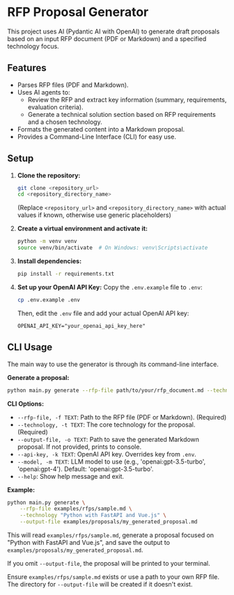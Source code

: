 # RFP Proposal Generator

This project uses AI (Pydantic AI with OpenAI) to generate draft proposals based on an input RFP document (PDF or Markdown) and a specified technology focus.

## Features

*   Parses RFP files (PDF and Markdown).
*   Uses AI agents to:
    *   Review the RFP and extract key information (summary, requirements, evaluation criteria).
    *   Generate a technical solution section based on RFP requirements and a chosen technology.
*   Formats the generated content into a Markdown proposal.
*   Provides a Command-Line Interface (CLI) for easy use.

## Setup

1.  **Clone the repository:**
    ```bash
    git clone <repository_url>
    cd <repository_directory_name>
    ```
    (Replace `<repository_url>` and `<repository_directory_name>` with actual values if known, otherwise use generic placeholders)

2.  **Create a virtual environment and activate it:**
    ```bash
    python -m venv venv
    source venv/bin/activate  # On Windows: venv\Scripts\activate
    ```

3.  **Install dependencies:**
    ```bash
    pip install -r requirements.txt
    ```

4.  **Set up your OpenAI API Key:**
    Copy the `.env.example` file to `.env`:
    ```bash
    cp .env.example .env
    ```
    Then, edit the `.env` file and add your actual OpenAI API key:
    ```
    OPENAI_API_KEY="your_openai_api_key_here"
    ```

## CLI Usage

The main way to use the generator is through its command-line interface.

**Generate a proposal:**

```bash
python main.py generate --rfp-file path/to/your/rfp_document.md --technology "Your Chosen Technology" --output-file path/to/save/proposal.md
```

**CLI Options:**

*   `--rfp-file, -f TEXT`: Path to the RFP file (PDF or Markdown). (Required)
*   `--technology, -t TEXT`: The core technology for the proposal. (Required)
*   `--output-file, -o TEXT`: Path to save the generated Markdown proposal. If not provided, prints to console.
*   `--api-key, -k TEXT`: OpenAI API key. Overrides key from `.env`.
*   `--model, -m TEXT`: LLM model to use (e.g., 'openai:gpt-3.5-turbo', 'openai:gpt-4'). Default: 'openai:gpt-3.5-turbo'.
*   `--help`: Show help message and exit.

**Example:**

```bash
python main.py generate \
    --rfp-file examples/rfps/sample.md \
    --technology "Python with FastAPI and Vue.js" \
    --output-file examples/proposals/my_generated_proposal.md
```

This will read `examples/rfps/sample.md`, generate a proposal focused on "Python with FastAPI and Vue.js", and save the output to `examples/proposals/my_generated_proposal.md`.

If you omit `--output-file`, the proposal will be printed to your terminal.

Ensure `examples/rfps/sample.md` exists or use a path to your own RFP file.
The directory for `--output-file` will be created if it doesn't exist.
